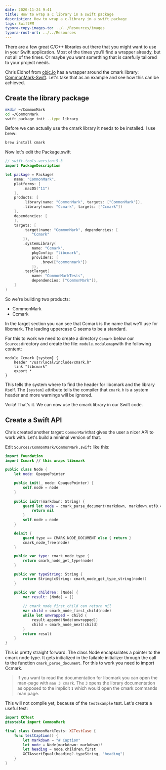 ```yaml
---
date: 2020-11-24 9:41
title: How to wrap a C library in a swift package
description: How to wrap a c-library in a swift package
tags: SwiftPM
typora-copy-images-to: ../../Resources/images
typora-root-url: ../../Resources
---
```

There are a few great C/C++ libraries out there that you might want to use in your Swift application. Most of the times you'll find a wrapper already, but not all of the times. Or maybe you want something that is carefully tailored to your project needs.

Chris Eidhof from [objc.io](https://www.objc.io) has a wrapper around the cmark library: [CommonMark-Swift](https://github.com/chriseidhof/commonmark-swift). Let's take that as an example and see how this can be achieved.

## Create the library package

```bash
mkdir ~/CommonMark
cd ~/CommonMark
swift package init --type library
```

Before we can actually use the cmark library it needs to be installed. I use brew:

```bash
brew install cmark
```

Now let's edit the Package.swift

```Swift
// swift-tools-version:5.3
import PackageDescription

let package = Package(
    name: "CommonMark",
    platforms: [
        .macOS("11")
    ],
    products: [
        .library(name: "CommonMark", targets: ["CommonMark"]),
        .library(name: "Ccmark", targets: ["Ccmark"])
    ],
    dependencies: [
    ],
    targets: [
        .target(name: "CommonMark", dependencies: [
            "Ccmark"
        ]),
        .systemLibrary(
            name: "Ccmark",
            pkgConfig: "libcmark",
            providers: [
                .brew(["commonmark"])
            ]),
        .testTarget(
            name: "CommonMarkTests",
            dependencies: ["CommonMark"]),
    ]
)
```

So we're building two products:

- CommonMark
- Ccmark

In the target section you can see that Ccmark is the name that we'll use for libcmark. The leading uppercase C seems to be a standard.

For this to work we need to create a directory `Ccmark` below our `Sources`directory and create the file: `module.modulemap`with the following content:

```
module Ccmark [system] {
    header "/usr/local/include/cmark.h"
    link "libcmark"
    export *
}
```

This tells the system where to find the header for libcmark and the library itself. The `[system]` attribute tells the compiler that `cmark.h` is a system header and more warnings will be ignored.

Voila! That's it. We can now use the cmark library in our Swift code.

## Create a Swift API

Chris created another target: `CommonMark`that gives the user a nicer API to work with. Let's build a minimal version of that.

Edit `Sources/CommonMark/CommonMark.swift` like this:

```Swift
import Foundation
import Ccmark // this wraps libcmark

public class Node {
    let node: OpaquePointer

    public init(_ node: OpaquePointer) {
        self.node = node
    }
    
    public init?(markdown: String) {
        guard let node = cmark_parse_document(markdown, markdown.utf8.count, CMARK_OPT_DEFAULT) else {
            return nil
        }
        self.node = node
    }

    deinit {
        guard type == CMARK_NODE_DOCUMENT else { return }
        cmark_node_free(node)
    }

    public var type: cmark_node_type {
        return cmark_node_get_type(node)
    }

    public var typeString: String {
        return String(cString: cmark_node_get_type_string(node))
    }

    public var children: [Node] {
        var result: [Node] = []
        
      	// cmark_node_first_child can return nil
        var child = cmark_node_first_child(node)
        while let unwrapped = child {
            result.append(Node(unwrapped))
            child = cmark_node_next(child)
        }
        return result
    }
}
```

This is pretty straight forward. The class Node encapsulates a pointer to the cmark node type. It gets initialized in the failable initializer through the call to the function `cmark_parse_document`. For this to work you need to import Ccmark.

> If you want to read the documentation for libcmark you can open the man-page with `man 3 cmark`. The `3` opens the library documentation as opposed to the implicit `1` which would open the cmark commands man page.

This will not compile yet, because of the `testExample` test. Let's create a useful test:

```Swift
import XCTest
@testable import CommonMark

final class CommonMarkTests: XCTestCase {
    func testCaption() {
        let markdown = "# Caption"
        let node = Node(markdown: markdown)!
        let heading = node.children.first
        XCTAssertEqual(heading?.typeString, "heading")
    }
}
```

